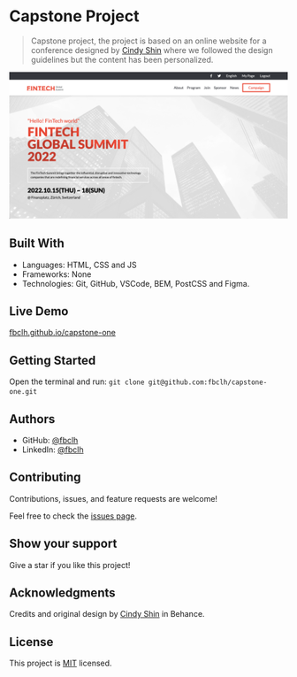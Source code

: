 # Capstone Project

> Capstone project, the project is based on an online website for a conference designed by [Cindy Shin](https://www.behance.net/adagio07) where we followed the design guidelines but the content has been personalized.

![screenshot](
  img/capstone-img.png)

## Built With

- Languages: HTML, CSS and JS
- Frameworks: None
- Technologies: Git, GitHub, VSCode, BEM, PostCSS and Figma.

## Live Demo

[fbclh.github.io/capstone-one](https://fbclh.github.io/capstone-one/)

## Getting Started

Open the terminal and run: `git clone git@github.com:fbclh/capstone-one.git`

## Authors

- GitHub: [@fbclh](https://github.com/fbclh)
- LinkedIn: [@fbclh](https://www.linkedin.com/in/fbclh)

## Contributing

Contributions, issues, and feature requests are welcome!

Feel free to check the [issues page](../../issues/).

## Show your support

Give a star if you like this project!

## Acknowledgments

Credits and original design by [Cindy Shin](https://www.behance.net/adagio07) in Behance.

## License

This project is [MIT](LICENSE) licensed.

<!-- 
============================
To Dos
============================
-->